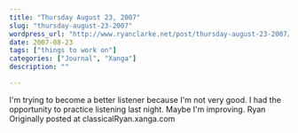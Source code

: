 ```yaml
---
title: "Thursday August 23, 2007"
slug: "thursday-august-23-2007"
wordpress_url: "http://www.ryanclarke.net/post/thursday-august-23-2007/"
date: 2007-08-23
tags: ["things to work on"]
categories: ["Journal", "Xanga"]
description: ""

---
```


I'm trying to become a better listener because I'm not very good. I had the opportunity to practice listening last night. Maybe I'm improving.
Ryan
Originally posted at classicalRyan.xanga.com
